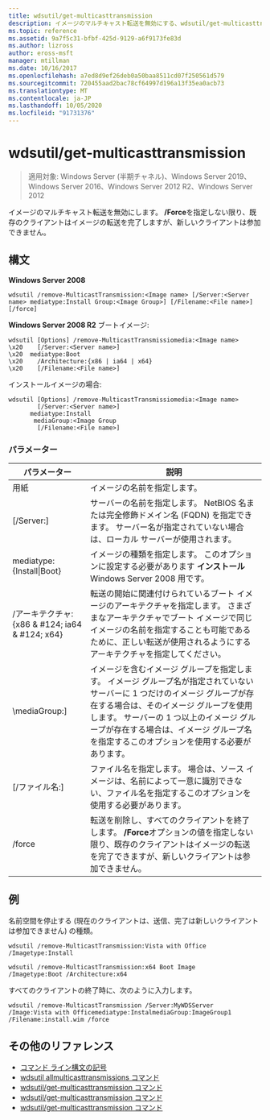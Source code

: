 ```yaml
---
title: wdsutil/get-multicasttransmission
description: イメージのマルチキャスト転送を無効にする、wdsutil/get-multicasttransmission の参照記事。
ms.topic: reference
ms.assetid: 9a7f5c31-bfbf-425d-9129-a6f9173fe83d
ms.author: lizross
author: eross-msft
manager: mtillman
ms.date: 10/16/2017
ms.openlocfilehash: a7ed8d9ef26deb0a50baa8511cd07f250561d579
ms.sourcegitcommit: 720455aad2bac78cf64997d196a13f35ea0acb73
ms.translationtype: MT
ms.contentlocale: ja-JP
ms.lasthandoff: 10/05/2020
ms.locfileid: "91731376"
---
```

# <a name="wdsutil-remove-multicasttransmission"></a>wdsutil/get-multicasttransmission

> 適用対象: Windows Server (半期チャネル)、Windows Server 2019、Windows Server 2016、Windows Server 2012 R2、Windows Server 2012

イメージのマルチキャスト転送を無効にします。 **/Force**を指定しない限り、既存のクライアントはイメージの転送を完了しますが、新しいクライアントは参加できません。

## <a name="syntax"></a>構文
**Windows Server 2008**
```
wdsutil /remove-MulticastTransmission:<Image name> [/Server:<Server name> mediatype:Install Group:<Image Group>] [/Filename:<File name>] [/force]
```
**Windows Server 2008 R2** ブートイメージ:
```
wdsutil [Options] /remove-MulticastTransmissiomedia:<Image name>
\x20    [/Server:<Server name>]
\x20  mediatype:Boot
\x20    /Architecture:{x86 | ia64 | x64}
\x20    [/Filename:<File name>]
```
インストールイメージの場合:
```
wdsutil [Options] /remove-MulticastTransmissiomedia:<Image name>
        [/Server:<Server name>]
      mediatype:Install
       mediaGroup:<Image Group
        [/Filename:<File name>]
```
### <a name="parameters"></a>パラメーター
|パラメーター|説明|
|-------|--------|
|用紙<Image name>|イメージの名前を指定します。|
|[/Server:<Server name>]|サーバーの名前を指定します。 NetBIOS 名または完全修飾ドメイン名 (FQDN) を指定できます。 サーバー名が指定されていない場合は、ローカル サーバーが使用されます。|
mediatype: {Install&#124;Boot}|イメージの種類を指定します。 このオプションに設定する必要があります **インストール** Windows Server 2008 用です。|
|/アーキテクチャ: {x86 & #124; ia64 & #124; x64}|転送の開始に関連付けられているブート イメージのアーキテクチャを指定します。 さまざまなアーキテクチャでブート イメージで同じイメージの名前を指定することも可能であるために、正しい転送が使用されるようにするアーキテクチャを指定してください。|
|\mediaGroup:<Image group name>]|イメージを含むイメージ グループを指定します。 イメージ グループ名が指定されていないサーバーに 1 つだけのイメージ グループが存在する場合は、そのイメージ グループを使用します。 サーバーの 1 つ以上のイメージ グループが存在する場合は、イメージ グループ名を指定するこのオプションを使用する必要があります。|
|[/ファイル名:<File name>]|ファイル名を指定します。 場合は、ソース イメージは、名前によって一意に識別できない、ファイル名を指定するこのオプションを使用する必要があります。|
|/force|転送を削除し、すべてのクライアントを終了します。 **/Force**オプションの値を指定しない限り、既存のクライアントはイメージの転送を完了できますが、新しいクライアントは参加できません。|
## <a name="examples"></a>例
名前空間を停止する (現在のクライアントは、送信、完了は新しいクライアントは参加できません) の種類。
```
wdsutil /remove-MulticastTransmission:Vista with Office
/Imagetype:Install
```
```
wdsutil /remove-MulticastTransmission:x64 Boot Image
/Imagetype:Boot /Architecture:x64
```
すべてのクライアントの終了時に、次のように入力します。
```
wdsutil /remove-MulticastTransmission /Server:MyWDSServer
/Image:Vista with Officemediatype:InstalmediaGroup:ImageGroup1
/Filename:install.wim /force
```
## <a name="additional-references"></a>その他のリファレンス
- [コマンド ライン構文の記号](command-line-syntax-key.md)
- [wdsutil allmulticasttransmissions コマンド](wdsutil-get-allmulticasttransmissions.md)
- [wdsutil/get-multicasttransmission コマンド](wdsutil-get-multicasttransmission.md)
- [wdsutil/get-multicasttransmission コマンド](wdsutil-new-multicasttransmission.md)
- [wdsutil/get-multicasttransmission コマンド](wdsutil-start-multicasttransmission.md)
